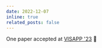 ```yaml
---
date: 2022-12-07
inline: true
related_posts: false
---
```


One paper accepted at [VISAPP '23](https://visapp.scitevents.org/?y=2023) :tada:
